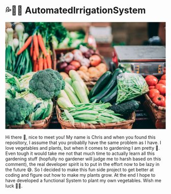 # 💦🌱🥕 AutomatedIrrigationSystem 
![](./doc/assets/cover_image.jpg)

Hi there 👋, nice to meet you! My name is Chris and when you found this repository, I assume 
that you probablly have the same problem as I have. I love vegetables and plants, but when 
it comes to gardening I am pretty 💩. Even tough it would take me not that much time to actually 
learn all this gardening stuff (hopfully no gardener will judge me to harsh based on this comment), 
the real developer spirit is to put in the effort now to be lazy in the future 😅. 
So I decided to make this fun side project to get better at coding and figure out how 
to make my plants grow. At the end I hope to have developed a functional System to plant my 
own vegetables. Wish me luck 🤞🏼. 




